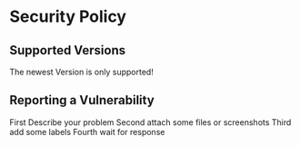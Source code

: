 # Security Policy

## Supported Versions

The newest Version is only supported!

## Reporting a Vulnerability

First Describe your problem
Second attach some files or screenshots
Third add some labels
Fourth wait for response
